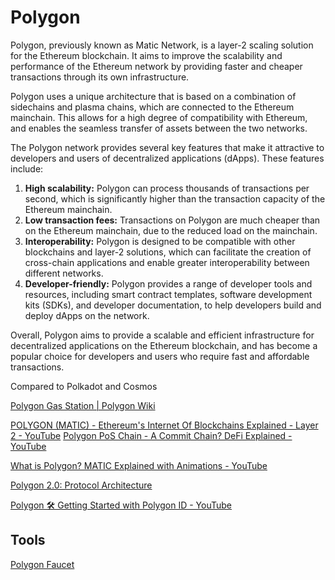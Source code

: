 # Polygon

Polygon, previously known as Matic Network, is a layer-2 scaling solution for the Ethereum blockchain. It aims to improve the scalability and performance of the Ethereum network by providing faster and cheaper transactions through its own infrastructure.

Polygon uses a unique architecture that is based on a combination of sidechains and plasma chains, which are connected to the Ethereum mainchain. This allows for a high degree of compatibility with Ethereum, and enables the seamless transfer of assets between the two networks.

The Polygon network provides several key features that make it attractive to developers and users of decentralized applications (dApps). These features include:

1. **High scalability:** Polygon can process thousands of transactions per second, which is significantly higher than the transaction capacity of the Ethereum mainchain.
2. **Low transaction fees:** Transactions on Polygon are much cheaper than on the Ethereum mainchain, due to the reduced load on the mainchain.
3. **Interoperability:** Polygon is designed to be compatible with other blockchains and layer-2 solutions, which can facilitate the creation of cross-chain applications and enable greater interoperability between different networks.
4. **Developer-friendly:** Polygon provides a range of developer tools and resources, including smart contract templates, software development kits (SDKs), and developer documentation, to help developers build and deploy dApps on the network.

Overall, Polygon aims to provide a scalable and efficient infrastructure for decentralized applications on the Ethereum blockchain, and has become a popular choice for developers and users who require fast and affordable transactions.

Compared to Polkadot and Cosmos

[Polygon Gas Station | Polygon Wiki](https://wiki.polygon.technology/docs/develop/tools/polygon-gas-station/)

[POLYGON (MATIC) - Ethereum's Internet Of Blockchains Explained - Layer 2 - YouTube](https://www.youtube.com/watch?v=IijtdpAtOt0)
[Polygon PoS Chain - A Commit Chain? DeFi Explained - YouTube](https://www.youtube.com/watch?v=f7F67ZP9fsE)

[What is Polygon? MATIC Explained with Animations - YouTube](https://www.youtube.com/watch?v=GWUwFDFOipo)

[Polygon 2.0: Protocol Architecture](https://polygon.technology/blog/polygon-2-0-protocol-vision-and-architecture)

[Polygon 🛠️ Getting Started with Polygon ID - YouTube](https://www.youtube.com/watch?v=KRtkKx_uHQI)

## Tools

[Polygon Faucet](https://faucet.polygon.technology/)
